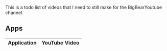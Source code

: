 This is a todo list of videos that I need to still make for the BigBearYoutube channel.

## Apps

| Application | YouTube Video |
| --- | --- |

